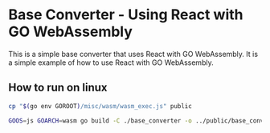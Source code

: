 # Base Converter - Using React with GO WebAssembly
This is a simple base converter that uses React with GO WebAssembly. It is a simple example of how to use React with GO WebAssembly.

## How to run on linux

```bash
cp "$(go env GOROOT)/misc/wasm/wasm_exec.js" public

GOOS=js GOARCH=wasm go build -C ./base_converter -o ../public/base_converter.wasm github.com/thalessd/base-coverter-wasm/base_converter/cmd/wasm
```
